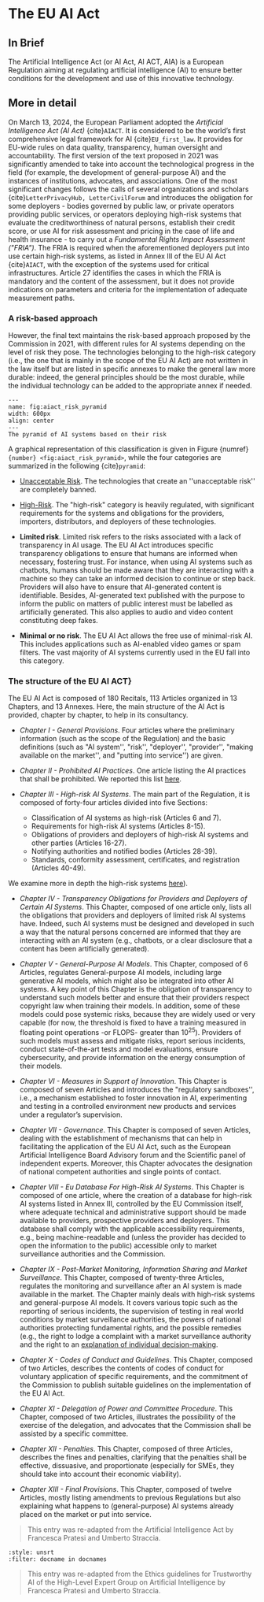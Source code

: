 # The EU AI Act

## In Brief
The Artificial Intelligence Act (or AI Act, AI ACT, AIA) is a European Regulation aiming at regulating artificial intelligence (AI) to ensure better conditions for the development and use of this innovative technology.

## More in detail
On March 13, 2024, the European Parliament adopted the *Artificial Intelligence Act (AI Act)* {cite}`AIACT`. It is considered to be the world’s first comprehensive legal framework for AI {cite}`EU_first_law`. It provides for EU-wide rules on data quality, transparency, human oversight and accountability.
The first version of the text proposed in 2021 was significantly amended to take into account the technological progress in the field (for example, the development of general-purpose AI) and the instances of institutions, advocates, and associations.
One of the most significant changes follows the calls of several organizations and scholars {cite}`LetterPrivacyHub, LetterCivilForum` and introduces the obligation for some deployers - bodies governed by public law, or private operators providing public services, or operators deploying high-risk systems that evaluate the creditworthiness of natural persons, establish their credit score, or use AI for risk assessment and pricing in the case of life and health insurance - to carry out a *Fundamental Rights Impact Assessment ("FRIA")*. The FRIA is required when the aforementioned deployers put into use certain high-risk systems, as listed in Annex III of the EU AI Act {cite}`AIACT`, with the exception of the systems used for critical infrastructures. Article 27 identifies the cases in which the FRIA is mandatory and the content of the assessment, but it does not provide indications on parameters and criteria for the implementation of adequate measurement paths.

### A risk-based approach
However, the final text maintains the risk-based approach proposed by the Commission in 2021, with different rules for AI systems depending on the level of risk they pose. The technologies belonging to the high-risk category (i.e., the one that is mainly in the scope of the EU AI Act) are not written in the law itself but are listed in specific annexes to make the general law more durable: indeed, the general principles should be the most durable, while the individual technology can be added to the appropriate annex if needed.


```{figure} ./aiact_risk_pyramid.jpeg
---
name: fig:aiact_risk_pyramid
width: 600px
align: center
---
The pyramid of AI systems based on their risk
```
A graphical representation of this classification is given in Figure {numref}`{number} <fig:aiact_risk_pyramid>`, while the four categories are summarized in the following {cite}`pyramid`:

- [Unacceptable Risk](./Prohibited_AI). The technologies that create an ''unacceptable risk'' are completely banned.
    
- [High-Risk](./High-Risk_AI). The "high-risk" category is heavily regulated, with significant requirements for the systems and obligations for the providers, importers, distributors, and deployers of these technologies.
    
- **Limited risk**. Limited risk refers to the risks associated with a lack of transparency in AI usage. The EU AI Act introduces specific transparency obligations to ensure that humans are informed when necessary, fostering trust. For instance, when using AI systems such as chatbots, humans should be made aware that they are interacting with a machine so they can take an informed decision to continue or step back. Providers will also have to ensure that AI-generated content is identifiable. Besides, AI-generated text published with the purpose to inform the public on matters of public interest must be labelled as artificially generated. This also applies to audio and video content constituting deep fakes.
    
- **Minimal or no risk**. The EU AI Act allows the free use of minimal-risk AI. This includes applications such as AI-enabled video games or spam filters. The vast majority of AI systems currently used in the EU fall into this category.


### The structure of the EU AI ACT}

The EU AI Act is composed of 180 Recitals, 113 Articles organized in 13 Chapters, and 13 Annexes.
Here, the main structure of the AI Act is provided, chapter by chapter, to help in its consultancy.

- *Chapter I - General Provisions*. Four articles where the preliminary information (such as the scope of the Regulation) and the basic definitions (such as "AI system'', "risk'', "deployer'', "provider'', "making available on the market'', and "putting into service'') are given.

- *Chapter II - Prohibited AI Practices*. One article listing the AI practices that shall be prohibited. We reported this list [here](Prohibited_AI).

- *Chapter III - High-risk AI Systems*. The main part of the Regulation, it is composed of forty-four articles divided into five Sections: 
	- Classification of AI systems as high-risk (Articles 6 and 7).
	- Requirements for high-risk AI systems (Articles 8-15).
	- Obligations of providers and deployers of high-risk AI systems and other parties (Articles 16-27).
	- Notifying authorities and notified bodies (Articles 28-39).
	- Standards, conformity assessment, certificates, and registration (Articles 40-49).

We examine more in depth the high-risk systems [here](High_Risk_AI)).

- *Chapter IV - Transparency Obligations for Providers and Deployers of Certain AI Systems*. This Chapter, composed of one article only, lists all the obligations that providers and deployers of limited risk AI systems have. Indeed, such AI systems must be designed and developed in such a way that the natural persons concerned are informed that they are interacting with an AI system (e.g., chatbots, or a clear disclosure that a content has been artificially generated). 

- *Chapter V - General-Purpose AI Models*. This Chapter, composed of 6 Articles, regulates General-purpose AI models, including large generative AI models, which might also be integrated into other AI systems.  A key point of this Chapter is the obligation of transparency to understand such models better and ensure that their providers respect copyright law when training their models. In addition, some of these models could pose systemic risks, because they are widely used or very capable (for now, the threshold is fixed to have a training measured in floating point operations -or FLOPS- greater than $10^{25}$). Providers of such models must assess and mitigate risks, report serious incidents, conduct state-of-the-art tests and model evaluations, ensure cybersecurity, and provide information on the energy consumption of their models.

- *Chapter VI - Measures in Support of Innovation*. This Chapter is composed of seven Articles and introduces the "regulatory sandboxes'', i.e., a mechanism established to foster innovation in AI, experimenting and testing in a controlled environment new products and services under a regulator’s supervision.

- *Chapter VII - Governance*. This Chapter is composed of seven Articles, dealing with the establishment of mechanisms that can help in facilitating the application of the EU AI Act, such as the European Artificial Intelligence Board Advisory forum and the Scientific panel of independent experts. Moreover, this Chapter advocates the designation of national competent authorities and single points of contact.

- *Chapter VIII - Eu Database For High-Risk AI Systems*. This Chapter is composed of one article, where the creation of a database for high-risk AI systems listed in Annex III, controlled by the EU Commission itself, where adequate technical and administrative support should be made available to providers, prospective providers and deployers. This database shall comply with the applicable accessibility requirements, e.g., being machine-readable and (unless the provider has decided to open the information to the public) accessible only to market surveillance authorities and the Commission.

- *Chapter IX - Post-Market Monitoring, Information Sharing and Market Surveillance*. This Chapter, composed of twenty-three Articles, regulates the monitoring and surveillance after an AI system is made available in the market. The Chapter mainly deals with high-risk systems and general-purpose AI models. It covers various topic such as the reporting of serious incidents, the supervision of testing in real world conditions by market surveillance authorities, the powers of national authorities protecting fundamental rights, and the possible remedies (e.g., the right to lodge a complaint with a market surveillance authority and the right to an [explanation of individual decision-making](../../Transparency/Transparency). 
<!-- right to explaination (Art 86)-->

- *Chapter X - Codes of Conduct and Guidelines*. This Chapter, composed of two Articles, describes the contents of codes of conduct for voluntary application of specific requirements, and the commitment of the Commission to publish suitable guidelines on the implementation of the EU AI Act.

- *Chapter XI - Delegation of Power and Committee Procedure*. This Chapter, composed of two Articles, illustrates the possibility of the exercise of the delegation, and advocates that the Commission shall be assisted by a specific committee.

- *Chapter XII - Penalties*. This Chapter, composed of three Articles, describes the fines and penalties, clarifying that the penalties shall be effective, dissuasive, and proportionate (especially for SMEs, they should take into account their economic viability).

- *Chapter XIII - Final Provisions*. This Chapter, composed of twelve Articles, mostly listing amendments to previous Regulations but also explaining what happens to (general-purpose) AI systems already placed on the market or put into service.

> This entry was re-adapted from the Artificial Intelligence Act by Francesca Pratesi and Umberto Straccia.


```{bibliography} ../../references.bib
:style: unsrt
:filter: docname in docnames
```


> This entry was re-adapted from the Ethics guidelines for Trustworthy AI of the High-Level Expert Group on Artificial Intelligence by Francesca Pratesi and Umberto Straccia.
